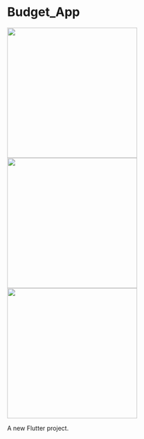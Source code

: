 # Budget_App
<img src="https://user-images.githubusercontent.com/73152930/100315875-67c35880-2fdf-11eb-9cf8-f0122ccf72b7.png" width="300">
<img src="https://user-images.githubusercontent.com/73152930/100315879-685bef00-2fdf-11eb-90ed-a7356772ed67.png" width="300">
<img src ="https://user-images.githubusercontent.com/73152930/100316141-eb7d4500-2fdf-11eb-8316-4ecfeda8c0c7.gif" width="300">


A new Flutter project.
